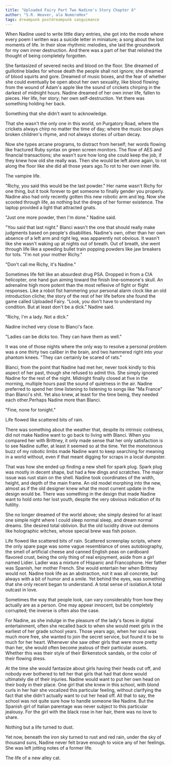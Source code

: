 ```yaml
---
title: "Uploaded Fairy Part Two Nadine's Story Chapter 6"
author: "S.R. Weaver, ala NumeroHex"
tags: dreampunk postdreampunk sanguimance
---
```

When Nadine used to write little diary entries, she got into the mode where every poem I written was a suicide letter in miniature; a song about the lost moments of life. In their slow rhythmic melodies, she laid the groundwork for my own inner destruction. And there was a part of her that relished the thought of being completely forgotten.

She fantasized of severed necks and blood on the floor. She dreamed of guillotine blades for whose death the people shall not ignore; she dreamed of blood squirts and gore. Dreamed of music boxes, and the fear of whether she could eventually be open about her own sexuality, like blood flowing from the wound of Adam's apple like the sound of crickets chirping in the darkest of midnight hours. Nadine dreamed of her own inner life, fallen to pieces. Her life, her story; her own self-destruction. Yet there was something holding her back.

Something that she didn't want to acknowledge.

That she wasn't the only one in this world, on Purgatory Road, where the crickets always chirp no matter the time of day; where the music box plays broken children's rhyme, and not always stories of urban decay.

Now she types arcane programs, to distract from herself; her words flowing like fractured Ruby syntax on green screen monitors. The flow of AES and financial transactions; she wasn't sure how long she could keep the job, if they knew how old she really was. Then she would be left alone again, to rot along the floor like she did all those years ago.To rot to her own inner life.

The vampire life.

"Richy, you said this would be the last powder." Her name wasn't Richy for one thing, but it took forever to get someone to finally gender you properly. Nadine also had only recently gotten this new robotic arm and leg. Now she scooted through life, as nothing but the dregs of her former existence. The laptop provided a light that attracted gnats.

"Just one more powder, then I'm done." Nadine said.

"You said that last night." Blanci wasn't the one that should really make judgments based on people's disabilities. Nadine's own, other than her own absence of a left arm and right leg, was apparently not obvious. It wasn't like she wasn't waking up at nights out of breath. Out of breath, she went through life like a speeding bullet train popping powders like jaw breakers for tots. "I'm not your mother Richy."

"Don't call me Richy, it's Nadine."

Sometimes life felt like an absurdest drug PSA. Dropped in from a CIA helicopter, one hand gun aiming toward the finish line–someone's skull. An adrenaline high more potent than the most reflexive of fight or flight responses. Like a robot fist hammering your personal alarm clock like an old introduction cliche; the story of the rest of her life before she found the game called Uploaded Fairy. "Look, you don't have to understand my condition. But at least don't be a dick." Nadine said.

"Richy, I'm a lady. Not a dick."

Nadine inched very close to Blanci's face.

"Ladies can be dicks too. They can have them as well."

It was one of those nights where the only way to resolve a personal problem was a one thirty two caliber in the brain, and two hammered right into your phantom knees. "They can certainly be scared of rats."

Blanci, from the point that Nadine had met her, never took kindly to this aspect of her past, though she refused to admit this. She simply ignored Nadine for the rest of the night. Midnight finally closed at five in the morning, multiple hours past the sound of quietness in the air. Nadine preferred to spend her time listening to listening to songs like "Ma France" than Blanci's shit. Yet also knew, at least for the time being, they needed each other.Perhaps Nadine more than Blanci.

"Fine, none for tonight."

Life flowed like scattered bits of rain.

There was something about the weather that, despite its intrinsic coldness, did not make Nadine want to go back to living with Blanci. When you compared her with Brittney, it only made sense that her only satisfaction is to see Nadine suffer, at least it seemed so at the time. Yet the monotonous buzz of my robotic limbs made Nadine want to keep searching for meaning in a world without, even if that meant digging for scraps in a local dumpster.

That was how she ended up finding a new shell for spark plug. Spark plug was mostly in decent shape, but had a few dings and scratches. The major issue was rust stain on the shell. Nadine took coordinates of the width, height, and depth of the main frame. An old model morphing into the new, almost as if the old designer knew what the most current update in the design would be. There was something in the design that made Nadine want to hold onto her lost youth, despite the very obvious indication of its futility.

She no longer dreamed of the world above; she simply desired for at least one simple night where I could sleep normal sleep, and dream normal dreams. She desired total oblivion. But the old lucidity drove out demons like holographic witches, whose special brew was fish poison.

Life flowed like scattered bits of rain. Scattered screenplay scripts, where the only spare page was some vague resemblance of ones autobiography, the smell of artificial cheese and canned English peas on cardboard flavored crust, being the only thing of real enjoyment, aside from a girl named Lidier. Ladier was a mixture of Hispanic and Francophone. Her father was Spanish, her mother French. She would entertain her when Brittney would not. Nadine took life as an abstraction, not it was all concrete, but always with a bit of humor and a smile. Yet behind the eyes, was something that she only recent began to understand. A total sense of isolation.A total outcast in love.

Sometimes the way that people look, can vary considerably from how they actually are as a person. One may appear innocent, but be completely corrupted; the inverse is often also the case.

For Nadine, as she indulge in the pleasure of the lady's faces in digital entertainment, often she recalled back to when she would meet girls in the earliest of her grade school years. Those years ago, when her soul was much more free, she wanted to join the secret service, but found it to be to much for her heart. Whenever she saw other girls that were more pretty than her, she would often become jealous of their particular assets. Whether this was their style of their Birkenstock sandals, or the color of their flowing dress.

At the time she would fantasize about girls having their heads cut off, and nobody ever bothered to tell her that girls that had that done would ultimately die of their injuries. Nadine would want to put her own head on their body in their place. One girl that she knew in this school, with blond curls in her hair she vocalized this particular feeling, without clarifying the fact that she didn't actually want to cut her head off. All that to say, the school was not quite sure how to handle someone like Nadine. But the Spanish girl of Italian parentage was never subject to this particular jealousy. For the girl with the black rose in her hair, there was no love to share.

Nothing but a life turned to dust.

Yet now, beneath the iron sky turned to rust and red rain, under the sky of thousand suns, Nadine never felt brave enough to voice any of her feelings. She was left jotting notes of a former life.

The life of a new alley cat.
